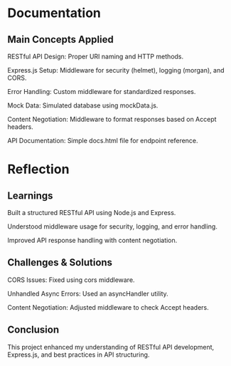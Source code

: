 # Documentation

## Main Concepts Applied

RESTful API Design: Proper URI naming and HTTP methods.

Express.js Setup: Middleware for security (helmet), logging (morgan), and CORS.

Error Handling: Custom middleware for standardized responses.

Mock Data: Simulated database using mockData.js.

Content Negotiation: Middleware to format responses based on Accept headers.

API Documentation: Simple docs.html file for endpoint reference.


# Reflection

## Learnings

Built a structured RESTful API using Node.js and Express.

Understood middleware usage for security, logging, and error handling.

Improved API response handling with content negotiation.

## Challenges & Solutions

CORS Issues: Fixed using cors middleware.

Unhandled Async Errors: Used an asyncHandler utility.

Content Negotiation: Adjusted middleware to check Accept headers.

## Conclusion

This project enhanced my understanding of RESTful API development, Express.js, and best practices in API structuring.
